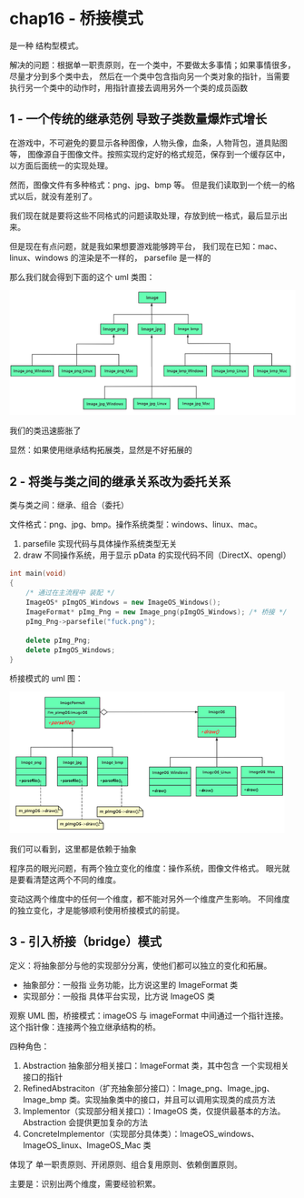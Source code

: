 # chap16 - 桥接模式

是一种 结构型模式。

解决的问题：根据单一职责原则，在一个类中，不要做太多事情；如果事情很多，尽量才分到多个类中去，
然后在一个类中包含指向另一个类对象的指针，当需要执行另一个类中的动作时，用指针直接去调用另外一个类的成员函数

## 1 - 一个传统的继承范例 导致子类数量爆炸式增长

在游戏中，不可避免的要显示各种图像，人物头像，血条，人物背包，道具贴图等，
图像源自于图像文件。按照实现约定好的格式规范，保存到一个缓存区中，以方面后面统一的实现处理。

然而，图像文件有多种格式：png、jpg、bmp 等。
但是我们读取到一个统一的格式以后，就没有差别了。

我们现在就是要将这些不同格式的问题读取处理，存放到统一格式，最后显示出来。

但是现在有点问题，就是我如果想要游戏能够跨平台，
我们现在已知：mac、linux、windows 的渲染是不一样的， parsefile 是一样的

那么我们就会得到下面的这个 uml 类图：

![uml](image/dificult.png)

我们的类迅速膨胀了

显然：如果使用继承结构拓展类，显然是不好拓展的

## 2 - 将类与类之间的继承关系改为委托关系

类与类之间：继承、组合（委托）

文件格式：png、jpg、bmp。操作系统类型：windows、linux、mac。

1. parsefile 实现代码与具体操作系统类型无关
2. draw 不同操作系统，用于显示 pData 的实现代码不同（DirectX、opengl）

```cxx
int main(void)
{
    /* 通过在主流程中 装配 */
    ImageOS* pImgOS_Windows = new ImageOS_Windows();
    ImageFormat* pImg_Png = new Image_png(pImgOS_Windows); /* 桥接 */
    pImg_Png->parsefile("fuck.png");

    delete pImg_Png;
    delete pImgOS_Windows;
}
```

桥接模式的 uml 图：

![uml](image/uml.png)

我们可以看到，这里都是依赖于抽象

程序员的眼光问题，有两个独立变化的维度：操作系统，图像文件格式。
眼光就是要看清楚这两个不同的维度。

变动这两个维度中的任何一个维度，都不能对另外一个维度产生影响。
不同维度的独立变化，才是能够顺利使用桥接模式的前提。

## 3 - 引入桥接（bridge）模式

定义：将抽象部分与他的实现部分分离，使他们都可以独立的变化和拓展。

- 抽象部分：一般指 业务功能，比方说这里的 ImageFormat 类
- 实现部分：一般指 具体平台实现，比方说 ImageOS 类

观察 UML 图，桥接模式：imageOS 与 imageFormat 中间通过一个指针连接。
这个指针像：连接两个独立继承结构的桥。

四种角色：

1. Abstraction 抽象部分相关接口：ImageFormat 类，其中包含 一个实现相关接口的指针
2. RefinedAbstraciton（扩充抽象部分接口）：Image_png、Image_jpg、Image_bmp 类。实现抽象类中的接口，并且可以调用实现类的成员方法
3. Implementor（实现部分相关接口）：ImageOS 类，仅提供最基本的方法。Abstraction 会提供更加复杂的方法
4. ConcreteImplementor（实现部分具体类）：ImageOS_windows、ImageOS_linux、ImageOS_Mac 类

体现了 单一职责原则、开闭原则、组合复用原则、依赖倒置原则。

主要是：识别出两个维度，需要经验积累。
